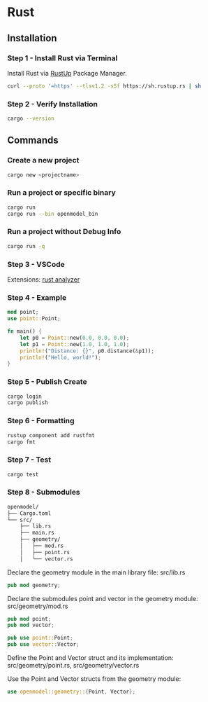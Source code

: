 
# Rust



## Installation 

### Step 1 - Install Rust via Terminal
Install Rust via [RustUp](rust-lang.org/tools/install) Package Manager.

```bash
curl --proto '=https' --tlsv1.2 -sSf https://sh.rustup.rs | sh
```


### Step 2 - Verify Installation

```bash
cargo --version
```

## Commands

### Create a new project
```bash
cargo new <projectname>
```

### Run a project or specific binary
```bash
cargo run
cargo run --bin openmodel_bin
```

### Run a project without Debug Info
```bash
cargo run -q
```


### Step 3 - VSCode

Extensions: [rust analyzer](https://code.visualstudio.com/docs/languages/rust)


### Step  4 - Example

```rust
mod point;
use point::Point;

fn main() {
    let p0 = Point::new(0.0, 0.0, 0.0);
    let p1 = Point::new(1.0, 1.0, 1.0);
    println!("Distance: {}", p0.distance(&p1));
    println!("Hello, world!");
}
```

### Step 5 - Publish Create


```bash
cargo login
cargo publish
```

### Step 6 -  Formatting
```bash
rustup component add rustfmt
cargo fmt
```

### Step 7 - Test
```bash
cargo test
```

### Step 8 - Submodules


```bash
openmodel/
├── Cargo.toml
└── src/
    ├── lib.rs
    ├── main.rs
    ├── geometry/
    │   ├── mod.rs
    │   ├── point.rs
    │   └── vector.rs
```

Declare the geometry module in the main library file: src/lib.rs


```rust
pub mod geometry;
```

Declare the submodules point and vector in the geometry module: src/geometry/mod.rs


```rust
pub mod point;
pub mod vector;

pub use point::Point;
pub use vector::Vector;
```

Define the Point and Vector struct and its implementation: src/geometry/point.rs, src/geometry/vector.rs

Use the Point and Vector structs from the geometry module:

```rust
use openmodel::geometry::{Point, Vector};
```